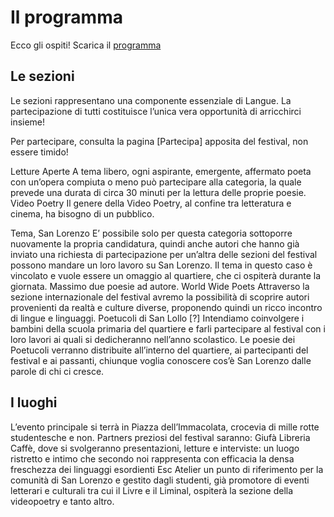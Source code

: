 <h1 class="main-title">Il programma</h1>

Ecco gli ospiti!
Scarica il [programma](programma.pdf)

<h2 id="le-sezioni">Le sezioni</h2>

Le sezioni rappresentano una componente essenziale di Langue. La partecipazione di tutti costituisce l’unica vera opportunità di arricchirci insieme!

Per partecipare, consulta la pagina [Partecipa] apposita del festival, non essere timido!

Letture Aperte
A tema libero, ogni aspirante, emergente, affermato poeta con un’opera compiuta o meno può partecipare alla categoria, la quale prevede una durata di circa 30 minuti per la lettura delle proprie poesie.
Video Poetry
Il genere della Video Poetry, al confine tra letteratura e cinema, ha bisogno di un pubblico.

Tema, San Lorenzo
E’ possibile solo per questa categoria sottoporre nuovamente la propria candidatura, quindi anche autori che hanno già inviato una richiesta di partecipazione per un’altra delle sezioni del festival possono mandare un loro lavoro su San Lorenzo. Il tema in questo caso è vincolato e vuole essere un omaggio al quartiere, che ci ospiterà durante la giornata. Massimo due poesie ad autore.
World Wide Poets
Attraverso la sezione internazionale del festival avremo la possibilità di scoprire autori provenienti da realtà e culture diverse, proponendo quindi un ricco incontro di lingue e linguaggi.
Poetucoli di San Lollo [?]
Intendiamo coinvolgere i bambini della scuola primaria del quartiere e farli partecipare al festival con i loro lavori ai quali si dedicheranno nell’anno scolastico. Le poesie dei Poetucoli verranno distribuite all’interno del quartiere, ai partecipanti del festival e ai passanti, chiunque voglia conoscere cos’è San Lorenzo dalle parole di chi ci cresce.

<h2 id="i-luoghi">I luoghi</h2>

L’evento principale si terrà in Piazza dell’Immacolata, crocevia di mille rotte studentesche e non. Partners preziosi del festival saranno:
Giufà Libreria Caffè, dove si svolgeranno presentazioni, letture e interviste: un luogo ristretto e intimo che secondo noi rappresenta con efficacia la densa freschezza dei linguaggi esordienti
Esc Atelier un punto di riferimento per la comunità di San Lorenzo e gestito dagli studenti, già promotore di eventi letterari e culturali tra cui il Livre e il Liminal, ospiterà la sezione della videopoetry e tanto altro.
